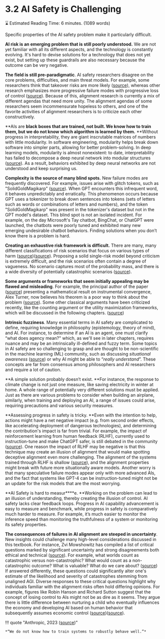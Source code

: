 # 3.2 AI Safety is Challenging

⌛ Estimated Reading Time: 6 minutes. (1089 words)

Specific properties of the AI safety problem make it particularly difficult.

**AI risk is an emerging problem that is still poorly understood.** We are not yet familiar with all its different aspects, and the technology is constantly evolving. It's hard to devise solutions for a technology that does not yet exist, but setting up these guardrails are also necessary because the outcome can be very negative.

**The field is still pre-paradigmatic**. AI safety researchers disagree on the core problems, difficulties, and main threat models. For example, some researchers think that takeover risks are more likely ([source](https://www.lesswrong.com/posts/uMQ3cqWDPHhjtiesc/agi-ruin-a-list-of-lethalities)), whereas other research emphasizes more progressive failure modes with progressive loss of control ([source](https://www.lesswrong.com/posts/LpM3EAakwYdS6aRKf/what-multipolar-failure-looks-like-and-robust-agent-agnostic)). Because of this, alignment research is currently a mix of different agendas that need more unity. The alignment agendas of some researchers seem incommensurate hopeless to others, and one of the favorite activities of alignment researchers is to criticize each other constructively.

**AIs are ****black boxes that are trained, not built. We know how to train them, but we do not know which algorithm is learned by them.**** **Without progress in interpretability, they are giant inscrutable matrices of numbers with little modularity. In software engineering, modularity helps break down software into simpler parts, allowing for better problem-solving. In deep learning models, modularity is almost nonexistent: to date, interpretability has failed to decompose a deep neural network into modular structures ([source](https://arxiv.org/abs/2305.08746)). As a result, behaviors exhibited by deep neural networks are not understood and keep surprising us.

**Complexity is the source of many blind spots.** New failure modes are frequently discovered. For example, issues arise with glitch tokens, such as "SolidGoldMagikarp" ([source](https://www.alignmentforum.org/posts/aPeJE8bSo6rAFoLqg/solidgoldmagikarp-plus-prompt-generation)). When GPT encounters this infrequent word, it behaves unpredictably and erratically. This phenomenon occurs because GPT uses a tokenizer to break down sentences into tokens (sets of letters such as words or combinations of letters and numbers), and the token "SolidGoldMagikarp" was present in the tokenizer's dataset but not in the GPT model's dataset. This blind spot is not an isolated incident. For example, on the day Microsoft's Tay chatbot, BingChat, or ChatGPT were launched, the chatbots were poorly tuned and exhibited many new emerging undesirable chatbot behaviors. Finding solutions when you don’t know there is a problem is hard.

**Creating an exhaustive risk framework is difficult.** There are many, many different classifications of risk scenarios that focus on various types of harm ([source](https://arxiv.org/abs/2306.06924))([source](https://arxiv.org/pdf/2306.12001.pdf)). Proposing a solid single-risk model beyond criticism is extremely difficult, and the risk scenarios often contain a degree of vagueness. No scenario captures most of the probability mass, and there is a wide diversity of potentially catastrophic scenarios ([source](https://www.lesswrong.com/posts/6jkGf5WEKMpMFXZp2/what-failure-looks-like-distilling-the-discussion)).

**Some arguments or frameworks that seem initially appealing may be flawed and misleading**. For example, the principal author of the paper ([source](https://www.lesswrong.com/s/fSMbebQyR4wheRrvk/p/6DuJxY8X45Sco4bS2)) presenting a mathematical result on instrumental convergence, Alex Turner, now believes his theorem is a poor way to think about the problem ([source](https://www.lesswrong.com/posts/dqSwccGTWyBgxrR58/turntrout-s-shortform-feed?commentId=Sw89AxHGJ5j7E7ETf)). Some other classical arguments have been criticized recently, like the counting argument or the utility maximization frameworks, which will be discussed in the following chapters. ([source](https://optimists.ai/2023/11/28/ai-is-easy-to-control/))

**Intrinsic fuzziness**. Many essential terms in AI safety are complicated to define, requiring knowledge in philosophy (epistemology, theory of mind), and AI. For instance, to determine if an AI is an agent, one must clarify “what does agency mean?" which, as we'll see in later chapters, requires nuance and may be an intrinsically ill-defined and fuzzy term. Some topics in AI safety are so challenging to grasp and are thought to be non-scientific in the machine learning (ML) community, such as discussing *situational awareness* ([source](https://www.youtube.com/watch?v=N1TEjTeQeg0)) or why AI might be able to “*really understand*”. These concepts are far from consensus among philosophers and AI researchers and require a lot of caution.

**A simple solution probably doesn’t exist. **For instance, the response to climate change is not just one measure, like saving electricity in winter at home. A whole range of potentially very different solutions must be applied. Just as there are various problems to consider when building an airplane, similarly, when training and deploying an AI, a range of issues could arise, requiring precautions and various security measures.

**Assessing progress in safety is tricky. **Even with the intention to help, actions might have a net negative impact (e.g. from second order effects, like accelerating deployment of dangerous technologies), and determining the contribution's impact is far from trivial. For example, the impact of reinforcement learning from human feedback (RLHF), currently used to instruction-tune and make ChatGPT safer, is still debated in the community ([source](https://www.lesswrong.com/posts/vwu4kegAEZTBtpT6p/thoughts-on-the-impact-of-rlhf-research)). One reason the impact of RLHF may be negative is that this technique may create an illusion of alignment that would make spotting deceptive alignment even more challenging. The alignment of the systems trained through RLHF is shallow ([source](https://arxiv.org/abs/2307.15217)), and the alignment properties might break with future more situationally aware models. Another worry is that many speculative failure modes appear only with more advanced AIs, and the fact that systems like GPT-4 can be instruction-tuned might not be an update for the risk models that are the most worrying.

**AI Safety is hard to measur****e. **Working on the problem can lead to an illusion of understanding, thereby creating the illusion of control. AI safety lacks clear feedback loops. Progress in AI capability advancement is easy to measure and benchmark, while progress in safety is comparatively much harder to measure. For example, it’s much easier to monitor the inference speed than monitoring the truthfulness of a system or monitoring its safety properties.

**The consequences of failures in AI alignment are steeped in uncertainty**. New insights could challenge many high-level considerations discussed in this textbook. For instance, Zvi Mowshowitz has compiled a list of critical questions marked by significant uncertainty and strong disagreements both ethical and technical ([source](https://www.lesswrong.com/posts/agv26XfXfKfKiKwDm/the-crux-list)). For example, what worlds count as catastrophic versus non-catastrophic? What would count as a non-catastrophic outcome? What is valuable? What do we care about? ([source](https://thezvi.substack.com/p/the-crux-list%3EThe%20Crux%20List%3C/a%3E.%20The%20original%20text%20is%20included%20as%20a%20backup,%20but%20it%20formats%20much%20better%20on%20Substack,%20and%20I%20haven%E2%80%99t%20yet%20had%20time%20to%20re-format%20it%20for%20WordPress%20or%20LessWrong.%3C/p%3E%3Cspan%20id=)) If answered differently, these questions could significantly alter one's estimate of the likelihood and severity of catastrophes stemming from unaligned AGI. Diverse responses to these critical questions highlight why individuals familiar with the alignment risks often hold differing opinions. For example, figures like Robin Hanson and Richard Sutton suggest that the concept of losing control to AIs might not be as dire as it seems. They argue there is little difference between nurturing a child who eventually influences the economy and developing AI based on human behavior that subsequently assumes economic control ([source](https://www.youtube.com/watch?v=NgHFMolXs3U))([source](https://www.overcomingbias.com/p/ai-risk-again)).

!!! quote  "Anthropic, 2023 ([source](https://www.anthropic.com/news/core-views-on-ai-safety))"

	
	
	*“We do not know how to train systems to robustly behave well.”*